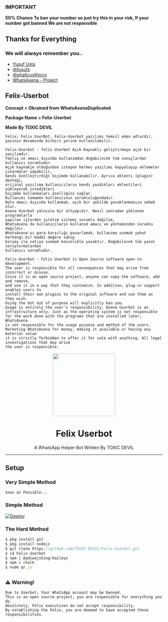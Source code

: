 ### IMPORTANT

**50% Chance To ban your number so just try this in your risk, If your number got banned We are not responsible**

## Thanks for Everything 
### We will always remember you..

- [Yusuf Usta](https://github.com/yusufusta)
- [@fusufs](https://t.me/fusufs)
- [@phaticusthiccy](https://github.com/Phaticusthiccy)
- [WhatsAsena - Project](https://github.com/Phaticusthiccy/WhatsAsenaDuplicated)

## Felix-Userbot

**Concept = Obrained from WhatsAsenaDuplicated**

**Package Name = Felix-Userbot**

**Made By TOXIC DEVIL**

```
Felix; Felix UserBot, Felix-Userbot yazılımı temsil eden adlardır, yazının devamında birbiri yerine kullanılabilir.

Felix-Userbot - felix Userbot Açık Kaynaklı geliştirmeye açık bir yazılımdır. 
Yanlış ve amacı dışında kullanımdan doğabilecek tüm sonuçlardan kullanıcı sorumludur. 
Açık kaynakje olduğundan isteyen herkes yazılımı kopyalayıp eklemeler çıkarmalar yapabilir,
kendi özelleştirdiği biçimde kullanabilir. Ayrıca eklenti (plugin) desteği, 
orijinal yazılıma kullanıcıların kendi yazdıkları eklentileri yükleyerek istedikleri 
biçimde kullanmaları özelliğini sağlar.
Kullanımı tamamen kullanıcının sorumluluğundadır.
Botu amacı dışında kullanmak, açık bir şekilde yasaklanmanıza sebeb olur.
Asena Userbot yalnızca bir altyapıdır. Nasıl sonradan yüklenen programlarla 
yapılan işlerden işletim sistemi sorumlu değilse, 
WhatsAsena da kullanıcıların kullanım amacı ve yönteminden sorumlu değildir.
WhatsAsena'yı para karşılığı pazarlamak, kullanıma sunmak yahut herhangi bir maddi değere sahip
birşey ile satışa sunmak kesinlikle yasaktır. Doğabilecek tüm yasal soruşturmalardan
kullanıcı sorumludur.

Felix-Userbot - Felix Userbot is Open Source software open to development. 
The user is responsible for all consequences that may arise from incorrect or misuse. 
Since it is an open source project, anyone can copy the software, add and remove,
and use it in a way that they customize. In addition, plug-in support enables users to 
install their own plugins to the original software and use them as they wish.
Using the bot out of purpose will explicitly ban you.
Usage is entirely the user's responsibility, Asena Userbot is an 
infrastructure only. Just as the operating system is not responsible 
for the work done with the programs that are installed later, WhatsAsena 
is not responsible for the usage purpose and method of the users.
Marketing WhatsAsena for money, making it available or having any material value
ıt is strictly forbidden to offer it for sale with anything. All legal investigations that may arise
the user is responsible.
```

<div align="center">
  <img src="https://i.ibb.co/5rQ4zNd/In-Shot-20210507-112648383.jpg" width="200" height="200">
  <h1>Felix Userbot</h1>
</div>
<p align="center">
    A WhatsApp Helper Bot Written By TOXIC DEVIL
    <br>

</p>

----

## Setup
### Very Simple Method
`Soon as Possible...`

### Simple Method

[![Deploy](https://www.herokucdn.com/deploy/button.svg)](https://heroku.com/deploy?template=https://github.com/TOXIC-DEVIL/Felix-Userbot)

### The Hard Method
```js
$ pkg install git
$ pkg install nodejs
$ git clone https://github.com/TOXIC-DEVIL/Felix-Userbot.git
$ cd Felix-Userbot
$ npm i @adiwajshing/baileys
$ npm i chalk
$ node qr.js
```

##


### ⚠️ Warning! 
```
Due to Userbot; Your WhatsApp account may be banned.
This is an open source project, you are responsible for everything you do. 
Absolutely, Felix executives do not accept responsibility.
By establishing the Felix, you are deemed to have accepted these responsibilities.
```
